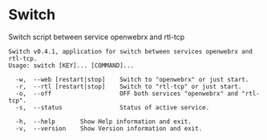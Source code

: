 # Switch
Switch script between service openwebrx and rtl-tcp

    Switch v0.4.1, application for switch between services openwebrx and rtl-tcp.
    Usage: switch [KEY]... [COMMAND]... 

      -w,  --web [restart|stop]    Switch to "openwebrx" or just start.
      -r,  --rtl [restart|stop]    Switch to "rtl-tcp" or just start.
      -o,  --off                   OFF both services "openwebrx" and "rtl-tcp".
      -s,  --status                Status of active service.

      -h,  --help       Show Help information and exit.
      -v,  --version    Show Version information and exit.

